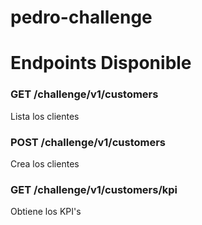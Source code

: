 # pedro-challenge



# Endpoints Disponible

### GET /challenge/v1/customers
Lista los clientes

### POST /challenge/v1/customers
Crea los clientes

### GET /challenge/v1/customers/kpi
Obtiene los KPI's